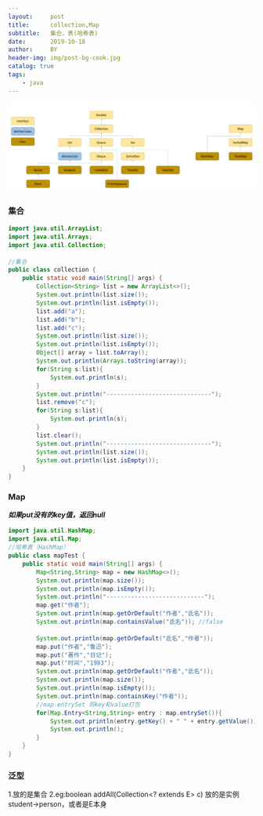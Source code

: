 ```yaml
---
layout:     post
title:      collection,Map
subtitle:   集合，表(哈希表)
date:       2019-10-18
author:     BY
header-img: img/post-bg-cook.jpg
catalog: true
tags:
    - java
---
```


![](https://github.com/q1206271031/photo/raw/master/%E9%9B%86%E5%90%88%E6%A1%86%E6%9E%B6/%E9%9B%86%E5%90%88%E7%9A%84%E6%8E%A5%E5%8F%A3%E7%BB%A7%E6%89%BF%E5%85%B3%E7%B3%BB%E5%9B%BE.png)

### 集合

```java
import java.util.ArrayList;
import java.util.Arrays;
import java.util.Collection;

//集合
public class collection {
    public static void main(String[] args) {
        Collection<String> list = new ArrayList<>();
        System.out.println(list.size());
        System.out.println(list.isEmpty());
        list.add("a");
        list.add("b");
        list.add("c");
        System.out.println(list.size());
        System.out.println(list.isEmpty());
        Object[] array = list.toArray();
        System.out.println(Arrays.toString(array));
        for(String s:list){
            System.out.println(s);
        }
        System.out.println("------------------------------");
        list.remove("c");
        for(String s:list){
            System.out.println(s);
        }
        list.clear();
        System.out.println("------------------------------");
        System.out.println(list.size());
        System.out.println(list.isEmpty());
    }
}

```

### Map

***如果put没有的key值，返回null***

```java
import java.util.HashMap;
import java.util.Map;
//哈希表（HashMap）
public class mapTest {
    public static void main(String[] args) {
        Map<String,String> map = new HashMap<>();
        System.out.println(map.size());
        System.out.println(map.isEmpty());
        System.out.println("----------------------------");
        map.get("作者");
        System.out.println(map.getOrDefault("作者","氐名"));
        System.out.println(map.containsValue("氐名")); //false

        System.out.println(map.getOrDefault("氐名","作者"));
        map.put("作者","鲁迅");
        map.put("著作","日记");
        map.put("时间","1983");
        System.out.println(map.getOrDefault("作者","氐名"));
        System.out.println(map.size());
        System.out.println(map.isEmpty());
        System.out.println(map.containsKey("作者"));
        //map.entrySet 将key和value打包
        for(Map.Entry<String,String> entry : map.entrySet()){
            System.out.println(entry.getKey() + " " + entry.getValue());
            System.out.println();
        }
    }
}

```

### 泛型

1.放的是集合
2.eg:boolean addAll(Collection<? extends E> c)
 放的是实例student->person，或者是E本身




